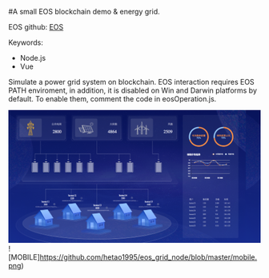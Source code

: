 #A small EOS blockchain demo & energy grid.

EOS github: [EOS](https://github.com/EOSIO/eos)

Keywords:

- Node.js
- Vue

Simulate a power grid system on blockchain. EOS interaction requires EOS PATH enviroment, in addition, it is disabled on Win and Darwin platforms by default. To enable them, comment the code in eosOperation.js.

![DEMO](https://github.com/hetao1995/eos_grid_node/blob/master/demo.png)
![MOBILE]https://github.com/hetao1995/eos_grid_node/blob/master/mobile.png)